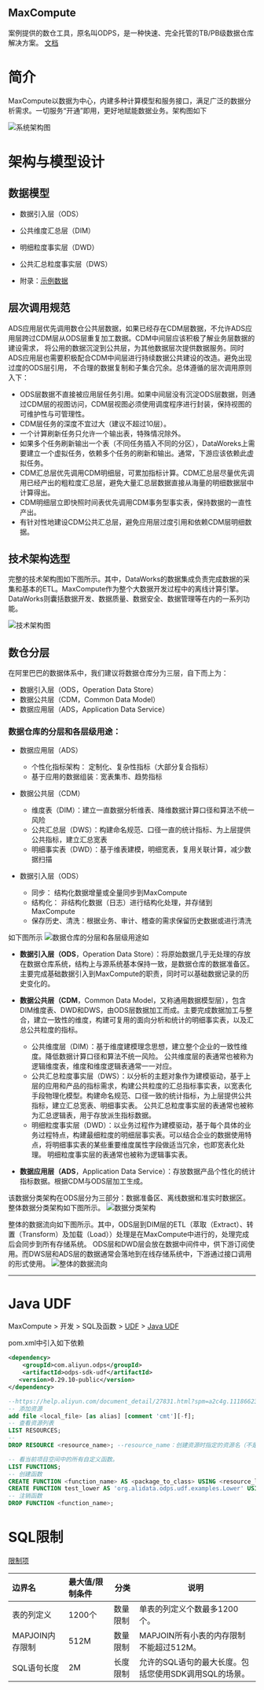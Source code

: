 MaxCompute
----
案例提供的数仓工具，原名叫ODPS，是一种快速、完全托管的TB/PB级数据仓库解决方案。
[文档](https://help.aliyun.com/product/27797.html?spm=5176.7944453.751670.btn11.3f4452dfrSgO9Q)

# 简介
MaxCompute以数据为中心，内建多种计算模型和服务接口，满足广泛的数据分析需求。一切服务“开通”即用，更好地赋能数据业务。架构图如下

![系统架构图](http://static-aliyun-doc.oss-cn-hangzhou.aliyuncs.com/assets/img/11916/156160413545239_zh-CN.jpg)


# 架构与模型设计
## 数据模型
* 数据引入层（ODS）
* 公共维度汇总层（DIM）
* 明细粒度事实层（DWD）
* 公共汇总粒度事实层（DWS）

* 附录：[示例数据](https://help.aliyun.com/knowledge_detail/118973.html?spm=a2c4g.11186631.2.5.7e0f101afLP1UZ)

## 层次调用规范
ADS应用层优先调用数仓公共层数据，如果已经存在CDM层数据，不允许ADS应用层跨过CDM层从ODS层重复加工数据。CDM中间层应该积极了解业务层数据的建设需求，
将公用的数据沉淀到公共层，为其他数据层次提供数据服务。同时ADS应用层也需要积极配合CDM中间层进行持续数据公共建设的改造。避免出现过度的ODS层引用，
不合理的数据复制和子集合冗余。总体遵循的层次调用原则入下：
* ODS层数据不直接被应用层任务引用。如果中间层没有沉淀ODS层数据，则通过CDM层的视图访问，CDM层视图必须使用调度程序进行封装，保持视图的可维护性与可管理性。
* CDM层任务的深度不宜过大（建议不超过10层）。
* 一个计算刷新任务只允许一个输出表，特殊情况除外。
* 如果多个任务刷新输出一个表（不同任务插入不同的分区），DataWoreks上需要建立一个虚拟任务，依赖多个任务的刷新和输出。通常，下游应该依赖此虚拟任务。
* CDM汇总层优先调用CDM明细层，可累加指标计算。CDM汇总层尽量优先调用已经产出的粗粒度汇总层，避免大量汇总层数据直接从海量的明细数据层中计算得出。
* CDM明细层立即快照时间表优先调用CDM事务型事实表，保持数据的一直性产出。
* 有针对性地建设CDM公共汇总层，避免应用层过度引用和依赖CDM层明细数据。

## 技术架构选型
完整的技术架构图如下图所示。其中，DataWorks的数据集成负责完成数据的采集和基本的ETL。MaxCompute作为整个大数据开发过程中的离线计算引擎。
DataWorks则囊括数据开发、数据质量、数据安全、数据管理等在内的一系列功能。

![技术架构图](http://static-aliyun-doc.oss-cn-hangzhou.aliyuncs.com/assets/img/158228/156101403344619_zh-CN.png)


## 数仓分层
在阿里巴巴的数据体系中，我们建议将数据仓库分为三层，自下而上为：
* 数据引入层（ODS，Operation Data Store）
* 数据公共层（CDM，Common Data Model）
* 数据应用层（ADS，Application Data Service）

### 数据仓库的分层和各层级用途：
* 数据应用层（ADS）
    - 个性化指标架构： 定制化、复杂性指标（大部分复合指标）
    - 基于应用的数据组装：宽表集市、趋势指标 

* 数据公共层（CDM）
    - 维度表（DIM）：建立一直数据分析维表、降维数据计算口径和算法不统一风险
    - 公共汇总层（DWS）：构建命名规范、口径一直的统计指标、为上层提供公共指标，建立汇总宽表
    - 明细事实表（DWD）：基于维表建模，明细宽表，复用关联计算，减少数据扫描

* 数据引入层（ODS）
    - 同步： 结构化数据增量或全量同步到MaxCompute
    - 结构化： 非结构化数据（日志）进行结构化处理，并存储到MaxCompute
    - 保存历史、清洗：根据业务、审计、稽查的需求保留历史数据或进行清洗

如下图所示
![数据仓库的分层和各层级用途如](http://static-aliyun-doc.oss-cn-hangzhou.aliyuncs.com/assets/img/158826/156101403844631_zh-CN.png)

* **数据引入层（ODS**，Operation Data Store）：将原始数据几乎无处理的存放在数据仓库系统，结构上与源系统基本保持一致，是数据仓库的数据准备区。主要完成基础数据引入到MaxCompute的职责，同时可以基础数据记录的历史变化的。

* **数据公共层（CDM**，Common Data Model，又称通用数据模型层），包含DIM维度表、DWD和DWS，由ODS层数据加工而成。主要完成数据加工与整合，建立一致性的维度，构建可复用的面向分析和统计的明细事实表，以及汇总公共粒度的指标。
    - 公共维度层（DIM）：基于维度建模理念思想，建立整个企业的一致性维度。降低数据计算口径和算法不统一风险。
    公共维度层的表通常也被称为逻辑维度表，维度和维度逻辑表通常一一对应。
    - 公共汇总粒度事实层（DWS）：以分析的主题对象作为建模驱动，基于上层的应用和产品的指标需求，构建公共粒度的汇总指标事实表，以宽表化手段物理化模型。构建命名规范、口径一致的统计指标，为上层提供公共指标，建立汇总宽表、明细事实表。
    公共汇总粒度事实层的表通常也被称为汇总逻辑表，用于存放派生指标数据。
    - 明细粒度事实层（DWD）：以业务过程作为建模驱动，基于每个具体的业务过程特点，构建最细粒度的明细层事实表。可以结合企业的数据使用特点，将明细事实表的某些重要维度属性字段做适当冗余，也即宽表化处理。
    明细粒度事实层的表通常也被称为逻辑事实表。

* **数据应用层（ADS**，Application Data Service）：存放数据产品个性化的统计指标数据。根据CDM与ODS层加工生成。

该数据分类架构在ODS层分为三部分：数据准备区、离线数据和准实时数据区。整体数据分类架构如下图所示。
![数据分类架构](http://static-aliyun-doc.oss-cn-hangzhou.aliyuncs.com/assets/img/158826/156101403844636_zh-CN.png)


整体的数据流向如下图所示。其中，ODS层到DIM层的ETL（萃取（Extract）、转置（Transform）及加载（Load））处理是在MaxCompute中进行的，处理完成后会同步到所有存储系统。
ODS层和DWD层会放在数据中间件中，供下游订阅使用。而DWS层和ADS层的数据通常会落地到在线存储系统中，下游通过接口调用的形式使用。
![整体的数据流向](http://static-aliyun-doc.oss-cn-hangzhou.aliyuncs.com/assets/img/158826/156101403946107_zh-CN.png)


-------------

# Java UDF
MaxCompute > 开发 > SQL及函数 > [UDF](https://help.aliyun.com/document_detail/27866.html?spm=a2c4g.11186623.3.4.2c0234d8K9RUx5) > [Java UDF](https://help.aliyun.com/document_detail/27867.html?spm=a2c4g.11186623.2.12.3b3c3a68cEfMpK)

pom.xml中引入如下依赖
```xml
<dependency>
    <groupId>com.aliyun.odps</groupId>
    <artifactId>odps-sdk-udf</artifactId>
   <version>0.29.10-public</version>
</dependency>
```

```sql
--https://help.aliyun.com/document_detail/27831.html?spm=a2c4g.11186623.2.14.64f24502ZFqQBD#concept-pps-h1f-vdb
-- 添加资源
add file <local_file> [as alias] [comment 'cmt'][-f];
-- 查看资源列表
LIST RESOURCES;
--
DROP RESOURCE <resource_name>; --resource_name：创建资源时指定的资源名（不是路径）。

-- 看当前项目空间中的所有自定义函数。
LIST FUNCTIONS;
-- 创建函数
CREATE FUNCTION <function_name> AS <package_to_class> USING <resource_list>;
CREATE FUNCTION test_lower AS 'org.alidata.odps.udf.examples.Lower' USING 'my_lower.jar';
-- 注销函数
DROP FUNCTION <function_name>;


```

# SQL限制
[限制项](https://www.alibabacloud.com/help/zh/doc-detail/51823.html?spm=a2c5t.10695662.1996646101.searchclickresult.19467e56ScYMP8)

边界名 |	最大值/限制条件 | 	分类 |	说明
:---- | :---- | ---- | ----
表的列定义 | 	1200个 | 	数量限制 |	单表的列定义个数最多1200个。
MAPJOIN内存限制 | 	512M |	数量限制 | 	MAPJOIN所有小表的内存限制不能超过512M。
SQL语句长度 | 	2M | 	长度限制 |	允许的SQL语句的最大长度。包括您使用SDK调用SQL的场景。


